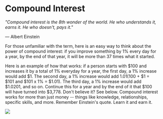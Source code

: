 # Compound Interest

_"Compound interest is the 8th wonder of the world. He who understands it, earns it. He who doesn't, pays it."_

— Albert Einstein

For those unfamiliar with the term, here is an easy way to think about the power of compound interest: if you improve something by 1% every day for a year, by the end of that year, it will be more than 37 times what it started.

Here is an example of how that works: if a person starts with $100 and increases it by a total of 1% everyday for a year, the first day, a 1% increase would add $1. The second day, a 1% increase would add $1.01 ($100 + $1 = $101 and $101 x 1% = $1.01). The third day, a 1% increase would add $1.0201, and so on. Continue this for a year and by the end of it that $100 will have turned into $3,778. Don't believe it? See below. Compound interest works for more than just money -- things like knowledge, relationships, specific skills, and more. Remember Einstein's quote. Learn it and earn it.

[![](https://substackcdn.com/image/fetch/w_1456,c_limit,f_auto,q_auto:good,fl_progressive:steep/https%3A%2F%2Fsubstack-post-media.s3.amazonaws.com%2Fpublic%2Fimages%2F6f78c050-3fe5-4ec9-b9cd-df37d1c4aebe_58x1022.png)](https://substackcdn.com/image/fetch/f_auto,q_auto:good,fl_progressive:steep/https%3A%2F%2Fsubstack-post-media.s3.amazonaws.com%2Fpublic%2Fimages%2F6f78c050-3fe5-4ec9-b9cd-df37d1c4aebe_58x1022.png)
